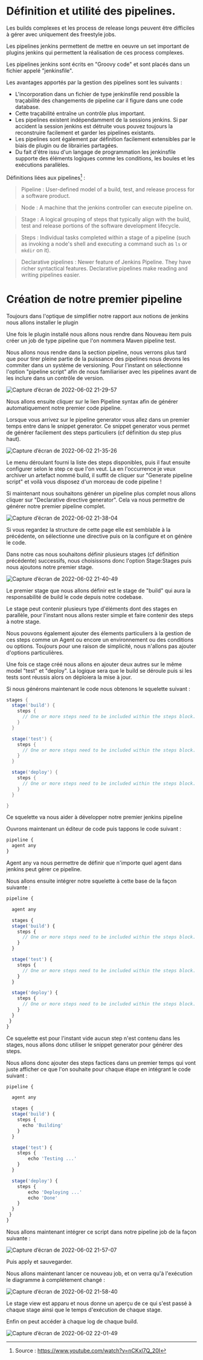 # Définition et utilité des pipelines. 

Les builds complexes et les process de release longs peuvent être difficiles à gérer avec uniquement des freestyle jobs. 

Les pipelines jenkins permettent de mettre en oeuvre un set important de plugins jenkins qui permettent la réalisation de ces process complexes. 

Les pipelines jenkins sont écrits en "Groovy code" et sont placés dans un fichier appelé "jenkinsfile". 

Les avantages apportés par la gestion des pipelines sont les suivants : 

* L'incorporation dans un fichier de type jenkinsfile rend possible la traçabilité des changements de pipeline car il figure dans une code database.
* Cette traçabilité entraîne un contrôle plus important. 
* Les pipelines existent indépendamment de la sessions jenkins. Si par accident la session jenkins est détruite vous pouvez toujours la reconstruire facilement et garder les pipelines existants.
* Les pipelines sont également par définition facilement extensibles par le biais de plugin ou de librairies partagées. 
* Du fait d'être issu d'un langage de programmation les jenkinsfile supporte des éléments logiques comme les conditions, les boules et les exécutions parallèles.

Définitions liées aux pipelines[^1] : 

> Pipeline : User-defined model of a build, test, and release process for a software product.

> Node : A machine that the jenkins controller can execute pipeline on.

> Stage : A logical grouping of steps that typically align with the build, test and release portions of the software development lifecycle.

> Steps : Individual tasks completed within a stage of a pipeline (such as invoking a node's shell and executing a command such as `ls` or `mkdir` on it).

> Declarative pipelines : Newer feature of Jenkins Pipeline. They have richer syntactical features. Declarative pipelines make reading and writing pipelines easier. 

[^1]: Source : https://www.youtube.com/watch?v=nCKxl7Q_20I

# Création de notre premier pipeline

Toujours dans l'optique de simplifier notre rapport aux notions de jenkins nous allons installer le plugin 

Une fois le plugin installé nous allons nous rendre dans Nouveau item puis créer un job de type pipeline que l'on nommera Maven pipeline test. 

Nous allons nous rendre dans la section pipeline, nous verrons plus tard que pour tirer pleine partie de la puissance des pipelines nous devons les commiter dans un système de versioning. Pour l'instant on sélectionne l'option "pipeline script" afin de nous familiariser avec les pipelines avant de  les inclure dans un contrôle de version. 

![Capture d’écran de 2022-06-02 21-29-57](https://user-images.githubusercontent.com/98811386/171723256-e838b3ae-0aeb-4cc6-8030-50b2992b7e03.png)

Nous allons ensuite cliquer sur le lien Pipeline syntax afin de générer automatiquement notre premier code pipeline. 

Lorsque vous arrivez sur le pipeline generator vous allez dans un premier temps entre dans le snippet generator. Ce snippet generator vous permet de générer facilement des steps particuliers (cf définition du step plus haut). 

![Capture d’écran de 2022-06-02 21-35-26](https://user-images.githubusercontent.com/98811386/171723863-746bcbe0-b945-4606-b184-923065a35900.png)

Le menu déroulant fourni la liste des steps disponibles, puis il faut ensuite configurer selon le step ce que l'on veut. La en l'occurrence je veux archiver un artefact nommé build, il suffit de cliquer sur "Generate pipeline script" et voilà vous disposez d'un morceau de code pipeline !

Si maintenant nous souhaitons générer un pipeline plus complet nous allons cliquer sur "Declarative directive generator". Cela va nous permettre de générer notre premier pipeline complet. 

![Capture d’écran de 2022-06-02 21-38-04](https://user-images.githubusercontent.com/98811386/171724262-308c195a-185d-404f-9b57-10d2c3113428.png)

Si vous regardez la structure de cette page elle est semblable à la précédente, on sélectionne une directive puis on la configure et on génère le code. 

Dans notre cas nous souhaitons définir plusieurs stages (cf définition précédente) successifs, nous choisissons donc l'option Stage:Stages puis nous ajoutons notre premier stage.  

![Capture d’écran de 2022-06-02 21-40-49](https://user-images.githubusercontent.com/98811386/171724749-550e4f90-55f2-4781-a5c7-dba6f7174d65.png)

Le premier stage que nous allons définir est le stage de "build" qui aura la responsabilité de build le code depuis notre codebase. 

Le stage peut contenir plusieurs type d'éléments dont des stages en parallèle, pour l'instant nous allons rester simple et faire contenir des steps à notre stage. 

Nous pouvons également ajouter des élements particuliers à la gestion de ces steps comme un Agent ou encore un environnement ou des conditions ou options. Toujours pour une raison de simplicité, nous n'allons pas ajouter d'options particulières. 

Une fois ce stage créé nous allons en ajouter deux autres sur le même model "test" et "deploy". La logique sera que le build se déroule puis si les tests sont réussis alors on déploiera la mise à jour. 

Si nous générons maintenant le code nous obtenons le squelette suivant : 

```groovy
stages {
  stage('build') {
    steps {
      // One or more steps need to be included within the steps block.
    }
  }

  stage('test') {
    steps {
      // One or more steps need to be included within the steps block.
    }
  }

  stage('deploy') {
    steps {
      // One or more steps need to be included within the steps block.
    }
  }

}
```

Ce squelette va nous aider à développer notre premier jenkins pipeline

Ouvrons maintenant un éditeur de code puis tappons le code suivant : 

```javascript
pipeline {
  agent any
}
```

Agent any va nous permettre de définir que n'importe quel agent dans jenkins peut gérer ce pipeline. 

Nous allons ensuite intégrer notre squelette à cette base de la façon suivante : 


```javascript
pipeline {

  agent any

  stages {
  stage('build') {
    steps {
      // One or more steps need to be included within the steps block.
    }
  }

  stage('test') {
    steps {
      // One or more steps need to be included within the steps block.
    }
  }

  stage('deploy') {
    steps {
      // One or more steps need to be included within the steps block.
    }
  }
 }
}
```

Ce squelette est pour l'instant vide aucun step n'est contenu dans les stages, nous allons donc utiliser le snippet generator pour générer des steps. 

Nous allons donc ajouter des steps factices dans un premier temps qui vont juste afficher ce que l'on souhaite pour chaque étape en intégrant le code suivant : 

```javascript
pipeline {

  agent any

  stages {
  stage('build') {
    steps {
      echo 'Building'
    }
  }

  stage('test') {
    steps {
        echo 'Testing ...'
    }
  }

  stage('deploy') {
    steps {
        echo 'Deploying ...'
        echo 'Done'
    }
  }
 }
}
```

Nous allons maintenant intégrer ce script dans notre pipeline job de la façon suivante : 

![Capture d’écran de 2022-06-02 21-57-07](https://user-images.githubusercontent.com/98811386/171727398-1e8b5390-23dd-4505-ba9b-f89938fe4f87.png)

Puis apply et sauvegarder. 

Nous allons maintenant lancer ce nouveau job, et on verra qu'à l'exécution le diagramme à complétement changé : 

![Capture d’écran de 2022-06-02 21-58-40](https://user-images.githubusercontent.com/98811386/171727675-14048603-9d44-4ffd-9b54-fc802c04d083.png)

Le stage view est apparu et nous donne un aperçu de ce qui s'est passé à chaque stage ainsi que le temps d'exécution de chaque stage. 

Enfin on peut accéder à chaque log de chaque build. 

![Capture d’écran de 2022-06-02 22-01-49](https://user-images.githubusercontent.com/98811386/171728118-5f41d138-6073-4dcd-a44d-d66687b476af.png)
